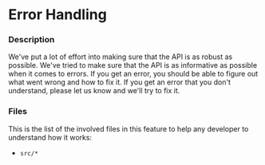 # Error Handling
### Description
We've put a lot of effort into making sure that the API is as robust as possible. We've tried to make sure that the API is as informative as possible when it comes to errors. If you get an error, you should be able to figure out what went wrong and how to fix it. If you get an error that you don't understand, please let us know and we'll try to fix it.
### Files
This is the list of the involved files in this feature to help any developer to understand how it works:
- ```src/*```